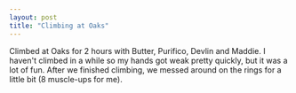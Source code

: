 ```yaml
---
layout: post
title: "Climbing at Oaks"
---
```


Climbed at Oaks for 2 hours with Butter, Purifico, Devlin and Maddie. I haven't climbed in a while so my hands got weak pretty quickly, but it was a lot of fun. After we finished climbing, we messed around on the rings for a little bit (8 muscle-ups for me).
